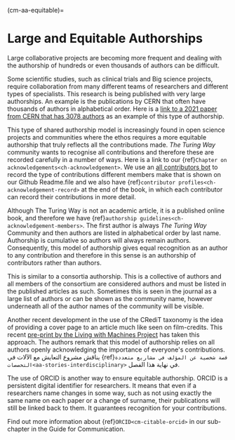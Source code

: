 (cm-aa-equitable)=
# Large and Equitable Authorships

Large collaborative projects are becoming more frequent and dealing with the authorship of hundreds or even thousands of authors can be difficult.

Some scientific studies, such as clinical trials and Big science projects, require collaboration from many different teams of researchers and different types of specialists. This research is being published with very large authorships. An example is the publications by CERN that often have thousands of authors in alphabetical order. Here is a [link to a 2021 paper from CERN that has 3078 authors](http://cds.cern.ch/record/2753518#) as an example of this type of authorship.

This type of shared authorship model is increasingly found in open science projects and communities where the ethos requires a more equitable authorship that truly reflects all the contributions made. *The Turing Way* community wants to recognise all contributions and therefore these are recorded carefully in a number of ways. Here is a link to our {ref}`Chapter on acknowledgements<ch-acknowledgement>`. We use an [all contributors bot](https://allcontributors.org/) to record the type of contributions different members make that is shown on our Github Readme.file and we also have {ref}`contributor profiles<ch-acknowledgement-record>` at the end of the book, in which each contributor can record their contributions in more detail.

Although The Turing Way is not an academic article, it is a published online book, and therefore we have {ref}`authorship guidelines<ch-acknowledgement-members>`. The first author is always *The Turing Way* Community and then authors are listed in alphabetical order by last name. Authorship is cumulative so authors will always remain authors. Consequently, this model of authorship gives equal recognition as an author to any contribution and therefore in this sense is an authorship of contributors rather than authors.

This is similar to a consortia authorship. This is a collective of authors and all members of the consortium are considered authors and must be listed in the published articles as such. Sometimes this is seen in the journal as a large list of authors or can be shown as the community name, however underneath all of the author names of the community will be visible.

Another recent development in the use of the CRediT taxonomy is the idea of providing a cover page to an article much like seen on film-credits. This recent [pre-print by the Living with Machines Project](https://livingwithmachines.ac.uk/highlighting-authors-contributions-and-interdisciplinary-collaborations-in-living-with-machines/) has taken this approach. The authors remark that this model of authorship relies on all authors openly acknowledging the importance of everyone's contributions. يناقش مشروع التعايش مع الآلات في {ref}`قصة شخصية عن المؤلف في مشاريع متعددة التخصصات<aa-stories-interdisciplinary>` في نهاية هذا الفصل.

The use of ORCID is another way to ensure equitable authorship. ORCID is a persistent digital identifier for researchers. It means that even if a researchers name changes in some way, such as not using exactly the same name on each paper or a change of surname, their publications will still be linked back to them. It guarantees recognition for your contributions.

Find out more information about {ref}`ORCID<cm-citable-orcid>` in our sub-chapter in the Guide for Communication. 
